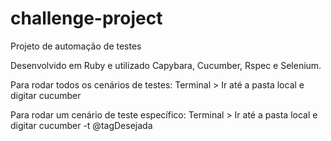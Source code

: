 # challenge-project
Projeto de automação de testes 

Desenvolvido em Ruby e utilizado Capybara, Cucumber, Rspec e Selenium.

Para rodar todos os cenários de testes:
Terminal > Ir até a pasta local e digitar cucumber

Para rodar um cenário de teste específico:
Terminal > Ir até a pasta local e digitar cucumber -t @tagDesejada
